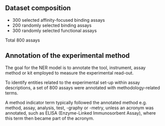 ## Dataset composition

* 300 selected affinity-focused binding assays
* 200 randomly selected binding assays
* 300 randomly selected functional assays

Total 800 assays

## Annotation of the experimental method

The goal for the NER model is to annotate the tool, instrument, assay method or kit employed to measure the experimental read-out.

To identify entities related to the experimental set-up within assay descriptions, a set of 800 assays were annotated with methodology-related terms.

A method indicator term typically followed the annotated method e.g. method, assay, analysis, test, -graphy or -metry, unless an acronym was annotated, such as ELISA (Enzyme-Linked Immunosorbent Assay), where this term then became part of the acronym.
